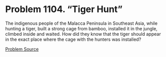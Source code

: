 # Problem 1104. “Tiger Hunt”

The indigenous people of the Malacca Peninsula in Southeast Asia, while hunting a tiger, built a strong cage from bamboo, installed it in the jungle, climbed inside and waited. How did they know that the tiger should appear in the exact place where the cage with the hunters was installed?

[Problem Source](https://www.trizland.ru/tasks/5553/)